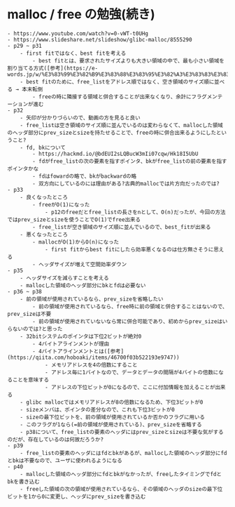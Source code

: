 # malloc / free の勉強(続き)
	- https://www.youtube.com/watch?v=0-vWT-t0UHg
	- https://www.slideshare.net/slideshow/glibc-malloc/8555290
	- p29 ~ p31
		- first fitではなく、best fitを考える
			- best fitとは、要求されたサイズよりも大きい領域の中で、最も小さい領域を割り当てる方式([参考](https://e-words.jp/w/%E3%83%99%E3%82%B9%E3%83%88%E3%83%95%E3%82%A3%E3%83%83%E3%83%88%E6%96%B9%E5%BC%8F.html))
		- best fitのために、free_listをアドレス順ではなく、空き領域のサイズ順に並べる → 本末転倒
			- freeの時に隣接する領域と併合することが出来なくなり、余計にフラグメンテーションが進む
	- p32
		- 矢印が分かりづらいので、動画の方を見ると良い
		- free_listは空き領域のサイズ順に並んでいるのは変わらなくて、mallocした領域のヘッダ部分にprev_sizeとsizeを持たせることで、freeの時に併合出来るようにしたということ?
		- fd, bkについて
			- https://hackmd.io/@bdEUI2sLQBucW3mIi07cqw/Hk18I5UbU
			- fdがfree_listの次の要素を指すポインタ、bkがfree_listの前の要素を指すポインタかな
			- fdはfowardの略で、bkがbackwardの略
			- 双方向にしているのには理由がある?古典的mallocでは片方向だったのでは?
	- p33
		- 良くなったところ
			- freeがO(1)になった
				- p12のfreeだとfree_listの長さをnとして、O(n)だったが、今回の方法ではprev_sizeとsizeを使うことでO(1)でfree出来る
			- free_listが空き領域のサイズ順に並んでいるので、best_fitが出来る
		- 悪くなったところ
			- mallocがO(1)からO(n)になった
				- first fitからbest fitにしたら効率悪くなるのは仕方無さそうに思える
			- ヘッダサイズが増えて空間効率ダウン
	- p35
		- ヘッダサイズを減らすことを考える
		- mallocした領域のヘッダ部分にbkとfdは必要ない
	- p36 ~ p38
		- 前の領域が使用されているなら、prev_sizeを省略したい
			- 前の領域が使用されているなら、free時に前の領域と併合することはないので、prev_sizeは不要
			- 前の領域が使用されていないなら常に併合可能であり、初めからprev_sizeはいらないのでは?と思った
		- 32bitシステムのポインタは下位2ビットが絶対0
			- 4バイトアラインメントが理由
			- 4バイトアラインメントとは([参考](https://qiita.com/hoboaki/items/46700f03b522193e9747))
				- メモリアドレスを4の倍数にすること
				- アドレス毎に1バイトなので、データとデータの間隔が4バイトの倍数になることを意味する
				- アドレスの下位ビットが0になるので、ここに付加情報を加えることが出来る
		- glibc mallocではメモリアドレスが8の倍数になるため、下位3ビットが0
		- sizeメンバは、ポインタの差分なので、これも下位3ビットが0
		- sizeの最下位ビットを、前の領域が使用されているか否かのフラグに用いる
		- このフラグが1なら(=前の領域が使用されている)、prev_sizeを省略する
		- p38について、free_listの要素のヘッダにはprev_sizeとsizeは不要な気がするのだが、存在しているのは何故だろうか?
	- p39
		- free_listの要素のヘッダにはfdとbkがあるが、mallocした領域のヘッダ部分にfdとbkは不要なので、ユーザに使われるようになる
	- p40
		- mallocした領域のヘッダ部分にfdとbkがなかったが、freeしたタイミングでfdとbkを書き込む
		- freeした領域の次の領域が使用されているなら、その領域のヘッダのsizeの最下位ビットを1から0に変更し、ヘッダにprev_sizeを書き込む